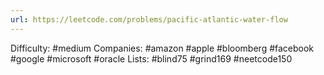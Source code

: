 ```yaml
---
url: https://leetcode.com/problems/pacific-atlantic-water-flow
---
```


Difficulty: #medium
Companies: #amazon #apple #bloomberg #facebook #google #microsoft #oracle
Lists: #blind75 #grind169 #neetcode150